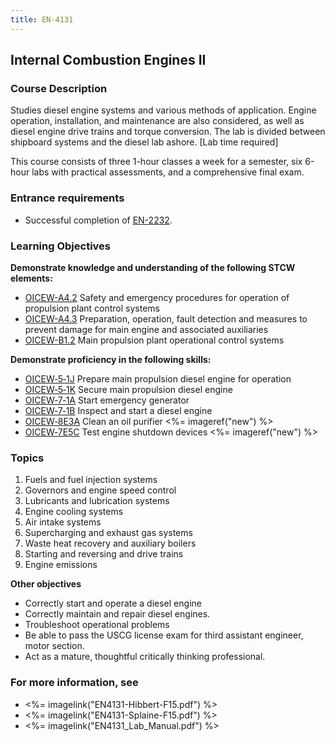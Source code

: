 ```yaml
---
title: EN-4131
---
```


## Internal Combustion Engines II 

### Course Description

Studies diesel engine systems and various methods of application. Engine operation, installation, and maintenance are also considered, as well as diesel engine drive trains and torque conversion. The lab is divided between shipboard systems and the diesel lab ashore. [Lab time required]

This course consists of three 1-hour classes a week for a semester, six 6-hour labs  with practical assessments, and a comprehensive final exam.

### Entrance requirements

* Successful completion of [EN-2232](en-2232.html).

### Learning Objectives

**Demonstrate knowledge and understanding of the following STCW elements:**

* [OICEW-A4.2](31#OICEW-A4\.2) Safety and emergency procedures for operation of propulsion plant control systems
* [OICEW-A4.3](31#OICEW-A4\.3) Preparation, operation, fault detection and measures to prevent damage for main engine and associated auxiliaries
* [OICEW-B1.2](31#OICEW-B1\.2) Main propulsion plant operational control systems

**Demonstrate proficiency in the following skills:**

* [OICEW‑5‑1J](OICEW-5-1J) Prepare main propulsion diesel engine for operation
* [OICEW‑5‑1K](OICEW-5-1K) Secure main propulsion diesel engine
* [OICEW‑7‑1A](OICEW-7-1A) Start emergency generator
* [OICEW‑7‑1B](OICEW-7-1B) Inspect and start a diesel engine
* [OICEW‑8E3A](OICEW-8E3A) Clean an oil purifier <%= imageref("new") %>
* [OICEW‑7E5C](OICEW-7E5C) Test engine shutdown devices <%= imageref("new") %>

### Topics

1.	Fuels and fuel injection systems
2.	Governors and engine speed control
3.	Lubricants and lubrication systems
4.	Engine cooling systems
5.	Air intake systems
6.	Supercharging and exhaust gas systems
7.	Waste heat recovery and auxiliary boilers
8.	Starting and reversing and drive trains
9.	Engine emissions



**Other objectives**


* Correctly start and operate a diesel engine
* Correctly maintain and repair diesel engines.
* Troubleshoot operational problems
* Be able to pass the USCG license exam for third assistant engineer, motor section.
* Act as a mature, thoughtful critically thinking professional.


### For more information, see 

* <%= imagelink("EN4131-Hibbert-F15.pdf") %> 
* <%= imagelink("EN4131-Splaine-F15.pdf") %> 
* <%= imagelink("EN4131_Lab_Manual.pdf") %> 




